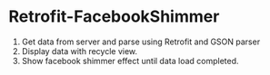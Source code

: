 # Retrofit-FacebookShimmer
1. Get data from server and parse using Retrofit and GSON parser
2. Display data with recycle view. 
3. Show facebook shimmer effect until data load completed.
